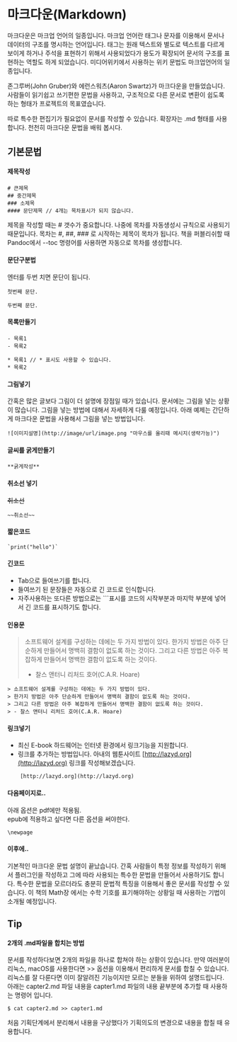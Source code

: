 # 마크다운(Markdown)
마크다운은 마크업 언어의 일종입니다.
마크업 언어란 태그나 문자를 이용해서 문서나 데이터의 구조를 명시하는 언어입니다.
태그는 원래 텍스트와 별도로 텍스트를 다르게 보이게 하거나 주석을 표현하기 위해서 사용되었다가 용도가 확장되어 문서의 구조를 표현하는 역할도 하게 되었습니다. 
미디어위키에서 사용하는 위키 문법도 마크업언어의 일종입니다.

존그루버(John Gruber)와 에런스워츠(Aaron Swartz)가 마크다운을 만들었습니다.
사람들이 읽기쉽고 쓰기편한 문법을 사용하고,
구조적으로 다른 문서로 변환이 쉽도록 하는 형태가 프로젝트의 목표였습니다.

따로 특수한 편집기가 필요없이 문서를 작성할 수 있습니다.
확장자는 .md 형태를 사용합니다.
천천히 마크다운 문법을 배워 봅시다.

## 기본문법
#### 제목작성

	# 큰제목
	## 중간제목
	### 소제목
	#### 문단제목 // 4개는 목차표시가 되지 않습니다.

제목을 작성할 때는 # 갯수가 중요합니다.
나중에 목차를 자동생성시 규칙으로 사용되기 때문입니다.
목차는 #, ##, ### 로 시작하는 제목이 목차가 됩니다.
책을 퍼블리쉬할 때 Pandoc에서 --toc 명령어를 사용하면
자동으로 목차를 생성합니다.

#### 문단구분법
엔터를 두번 치면 문단이 됩니다.

	첫번째 문단.

	두번째 문단.

#### 목록만들기

	- 목록1
	- 목록2

	* 목록1 // * 표시도 사용할 수 있습니다.
	* 목록2

#### 그림넣기
간혹은 많은 글보다 그림이 더 설명에 장점일 때가 있습니다.
문서에는 그림을 넣는 상황이 많습니다.
그림을 넣는 방법에 대해서 자세하게 다룰 예정입니다.
아래 예제는 간단하게 마크다운 문법을 사용해서 그림을 넣는 방법입니다.

	![이미지설명](http://image/url/image.png "마우스를 올리때 메시지(생략가능)")


#### 글씨를 굵게만들기

	**굵게작성**

#### 취소선 넣기
~~취소선~~

	~~취소선~~

#### 짧은코드
	
	`print("hello")`

#### 긴코드
- Tab으로 들여쓰기를 합니다.
- 들여쓰기 된 문장들은 자동으로 긴 코드로 인식합니다.
- 자주사용하는 또다른 방법으로는 \`\`\`표시를 코드의 시작부분과 마지막 부분에 넣어서 긴 코드를 표시하기도 합니다.

#### 인용문
> 소프트웨어 설계를 구성하는 데에는 두 가지 방법이 있다.
> 한가지 방법은 아주 단순하게 만들어서 명백히 결함이 없도록 하는 것이다.
> 그리고 다른 방법은 아주 복잡하게 만들어서 명백한 결함이 없도록 하는 것이다.
> - 찰스 앤터니 리처드 호어(C.A.R. Hoare)

	> 소프트웨어 설계를 구성하는 데에는 두 가지 방법이 있다.
	> 한가지 방법은 아주 단순하게 만들어서 명백히 결함이 없도록 하는 것이다.
	> 그리고 다른 방법은 아주 복잡하게 만들어서 명백한 결함이 없도록 하는 것이다.
	> - 찰스 앤터니 리처드 호어(C.A.R. Hoare)

#### 링크넣기
- 최신 E-book 하드웨어는 인터넷 환경에서 링크기능을 지원합니다.
- 링크를 추가하는 방법입니다. 아내의 웹툰사이트 [http://lazyd.org](http://lazyd.org) 링크를 작성해보겠습니다.
	
```
	[http://lazyd.org](http://lazyd.org)
```

#### 다음페이지로..
아래 옵션은 pdf에만 적용됨.	
epub에 적용하고 싶다면 다른 옵션을 써야한다.

	\newpage

#### 이후에..
기본적인 마크다운 문법 설명이 끝났습니다.
간혹 사람들이 특정 정보를 작성하기 위해서 
플러그인을 작성하고 그에 따라 사용되는 특수한 문법을 만들어서 사용하기도 합니다.
특수한 문법을 모르더라도 충분히 문법적 특징을 이용해서 좋은 문서를 작성할 수 있습니다.
이 책의 Math장 에서는 수학 기호를 표기해야하는 상황일 때 사용하는 기법이 소개될 예정입니다.

## Tip

#### 2개의 .md파일을 합치는 방법
문서를 작성하다보면 2개의 파일을 하나로 합쳐야 하는 상황이 있습니다.
만약 여러분이 리눅스, macOS를 사용한다면 >> 옵션을 이용해서 편리하게 문서를 합칠 수 있습니다.
리눅스를 잘 다룬다면 이미 잘알려진 기능이지만 모르는 분들을 위하여 설명드립니다.
아래는 capter2.md 파일 내용을 capter1.md 파일의 내용 끝부분에 추가할 때 사용하는 명령어 입니다.

	$ cat capter2.md >> capter1.md

처음 기획단계에서 분리해서 내용을 구상했다가 기획의도의 변경으로 내용을 합칠 때 유용합니다.
